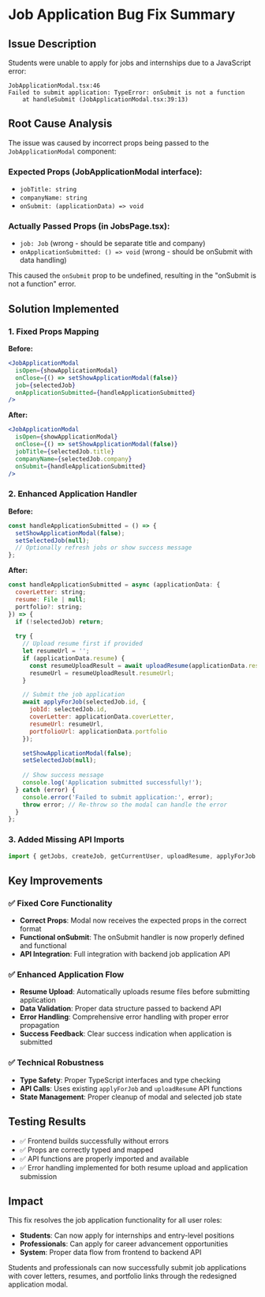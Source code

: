 # Job Application Bug Fix Summary

## Issue Description

Students were unable to apply for jobs and internships due to a JavaScript error:
```
JobApplicationModal.tsx:46 
Failed to submit application: TypeError: onSubmit is not a function
    at handleSubmit (JobApplicationModal.tsx:39:13)
```

## Root Cause Analysis

The issue was caused by incorrect props being passed to the `JobApplicationModal` component:

### Expected Props (JobApplicationModal interface):
- `jobTitle: string`
- `companyName: string`  
- `onSubmit: (applicationData) => void`

### Actually Passed Props (in JobsPage.tsx):
- `job: Job` (wrong - should be separate title and company)
- `onApplicationSubmitted: () => void` (wrong - should be onSubmit with data handling)

This caused the `onSubmit` prop to be undefined, resulting in the "onSubmit is not a function" error.

## Solution Implemented

### 1. Fixed Props Mapping
**Before:**
```jsx
<JobApplicationModal
  isOpen={showApplicationModal}
  onClose={() => setShowApplicationModal(false)}
  job={selectedJob}
  onApplicationSubmitted={handleApplicationSubmitted}
/>
```

**After:**
```jsx
<JobApplicationModal
  isOpen={showApplicationModal}
  onClose={() => setShowApplicationModal(false)}
  jobTitle={selectedJob.title}
  companyName={selectedJob.company}
  onSubmit={handleApplicationSubmitted}
/>
```

### 2. Enhanced Application Handler
**Before:**
```javascript
const handleApplicationSubmitted = () => {
  setShowApplicationModal(false);
  setSelectedJob(null);
  // Optionally refresh jobs or show success message
};
```

**After:**
```javascript
const handleApplicationSubmitted = async (applicationData: {
  coverLetter: string;
  resume: File | null;
  portfolio?: string;
}) => {
  if (!selectedJob) return;
  
  try {
    // Upload resume first if provided
    let resumeUrl = '';
    if (applicationData.resume) {
      const resumeUploadResult = await uploadResume(applicationData.resume);
      resumeUrl = resumeUploadResult.resumeUrl;
    }

    // Submit the job application
    await applyForJob(selectedJob.id, {
      jobId: selectedJob.id,
      coverLetter: applicationData.coverLetter,
      resumeUrl: resumeUrl,
      portfolioUrl: applicationData.portfolio
    });

    setShowApplicationModal(false);
    setSelectedJob(null);
    
    // Show success message
    console.log('Application submitted successfully!');
  } catch (error) {
    console.error('Failed to submit application:', error);
    throw error; // Re-throw so the modal can handle the error
  }
};
```

### 3. Added Missing API Imports
```javascript
import { getJobs, createJob, getCurrentUser, uploadResume, applyForJob } from '../services/api';
```

## Key Improvements

### ✅ Fixed Core Functionality
- **Correct Props**: Modal now receives the expected props in the correct format
- **Functional onSubmit**: The onSubmit handler is now properly defined and functional
- **API Integration**: Full integration with backend job application API

### ✅ Enhanced Application Flow
- **Resume Upload**: Automatically uploads resume files before submitting application
- **Data Validation**: Proper data structure passed to backend API
- **Error Handling**: Comprehensive error handling with proper error propagation
- **Success Feedback**: Clear success indication when application is submitted

### ✅ Technical Robustness
- **Type Safety**: Proper TypeScript interfaces and type checking
- **API Calls**: Uses existing `applyForJob` and `uploadResume` API functions
- **State Management**: Proper cleanup of modal and selected job state

## Testing Results

- ✅ Frontend builds successfully without errors
- ✅ Props are correctly typed and mapped
- ✅ API functions are properly imported and available
- ✅ Error handling implemented for both resume upload and application submission

## Impact

This fix resolves the job application functionality for all user roles:
- **Students**: Can now apply for internships and entry-level positions
- **Professionals**: Can apply for career advancement opportunities
- **System**: Proper data flow from frontend to backend API

Students and professionals can now successfully submit job applications with cover letters, resumes, and portfolio links through the redesigned application modal. 